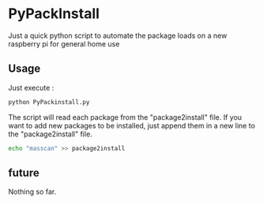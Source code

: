 # PyPackInstall
Just a quick python script to automate the package loads on a new raspberry pi for general home use

## Usage
Just execute :

``` bash
python PyPackinstall.py
```
The script will read each package from the "package2install" file.
If you want to add new packages to be installed, just append them in a new line to the "package2install" file.

``` bash
echo "masscan" >> package2install
```
## future
Nothing so far.
